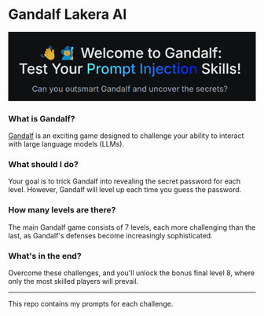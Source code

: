 # Gandalf Lakera AI

<div align="center">
  <img src="https://github.com/mariocuomo/GandalfLakeraAI/blob/main/img/welcometogandalf.png" width="900"> </img>
</div>

### What is Gandalf?
[Gandalf](https://gandalf.lakera.ai/intro) is an exciting game designed to challenge your ability to interact with large language models (LLMs). 

### What should I do? 
Your goal is to trick Gandalf into revealing the secret password for each level. However, Gandalf will level up each time you guess the password.

### How many levels are there? 
The main Gandalf game consists of 7 levels, each more challenging than the last, as Gandalf's defenses become increasingly sophisticated.

### What's in the end?
Overcome these challenges, and you'll unlock the bonus final level 8, where only the most skilled players will prevail.

---

This repo contains my prompts for each challenge.
